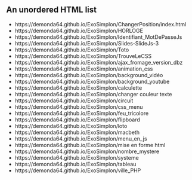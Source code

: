
<html>
<body>

<h2>An unordered HTML list</h2>

<ul>
  <li>https://demonda64.github.io/ExoSimplon/ChangerPosition/index.html</li>
  <li>https://demonda64.github.io/ExoSimplon/HORLOGE</li>
  <li>https://demonda64.github.io/ExoSimplon/Identifiant_MotDePasseJs</li>
  <li>https://demonda64.github.io/ExoSimplon/Slides-SlideJs-3</li>
  <li>https://demonda64.github.io/ExoSimplon/Toto</li>
  <li>https://demonda64.github.io/ExoSimplon/TrouveLeCSS</li>
  <li>https://demonda64.github.io/ExoSimplon/ajax_fromage_version_dbz</li>
  <li>https://demonda64.github.io/ExoSimplon/animation_css</li>
  <li>https://demonda64.github.io/ExoSimplon/background_vidéo</li>
  <li>https://demonda64.github.io/ExoSimplon/background_youtube</li>
  <li>https://demonda64.github.io/ExoSimplon/calculette</li>
  <li>https://demonda64.github.io/ExoSimplon/changer couleur texte</li>
  <li>https://demonda64.github.io/ExoSimplon/circuit</li>
  <li>https://demonda64.github.io/ExoSimplon/css_menu</li>
  <li>https://demonda64.github.io/ExoSimplon/feu_tricolore</li>
  <li>https://demonda64.github.io/ExoSimplon/flipboard</li>
  <li>https://demonda64.github.io/ExoSimplon/loto</li>
  <li>https://demonda64.github.io/ExoSimplon/macbeth</li>
  <li>https://demonda64.github.io/ExoSimplon/menu_en_js</li>
  <li>https://demonda64.github.io/ExoSimplon/mise en forme html</li>
  <li>https://demonda64.github.io/ExoSimplon/nombre_mystere</li>
  <li>https://demonda64.github.io/ExoSimplon/systeme</li>
  <li>https://demonda64.github.io/ExoSimplon/tableau</li>
  <li>https://demonda64.github.io/ExoSimplon/ville_PHP</li>
</ul>  

</body>
</html>
